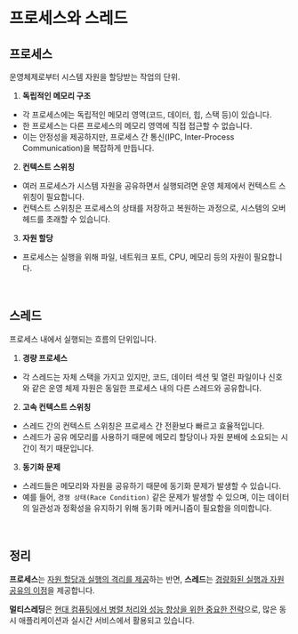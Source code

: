 # 프로세스와 스레드

## 프로세스

운영체제로부터 시스템 자원을 할당받는 작업의 단위.

1. **독립적인 메모리 구조**
  - 각 프로세스에는 독립적인 메모리 영역(코드, 데이터, 힙, 스택 등)이 있습니다.
  - 한 프로세스는 다른 프로세스의 메모리 영역에 직접 접근할 수 없습니다.
  - 이는 안정성을 제공하지만, 프로세스 간 통신(IPC, Inter-Process Communication)을 복잡하게 만듭니다.

2. **컨텍스트 스위칭**
  - 여러 프로세스가 시스템 자원을 공유하면서 실행되려면 운영 체제에서 컨텍스트 스위칭이 필요합니다.
  - 컨텍스트 스위칭은 프로세스의 상태를 저장하고 복원하는 과정으로, 시스템의 오버헤드를 초래할 수 있습니다.

3. **자원 할당**
  - 프로세스는 실행을 위해 파일, 네트워크 포트, CPU, 메모리 등의 자원이 필요합니다.

<br>

## 스레드

프로세스 내에서 실행되는 흐름의 단위입니다.

1. **경량 프로세스**
  - 각 스레드는 자체 스택을 가지고 있지만, 코드, 데이터 섹션 및 열린 파일이나 신호와 같은 운영 체제 자원은 동일한 프로세스 내의 다른 스레드와 공유합니다.

2. **고속 컨텍스트 스위칭**
  - 스레드 간의 컨텍스트 스위칭은 프로세스 간 전환보다 빠르고 효율적입니다.
  - 스레드가 공유 메모리를 사용하기 때문에 메모리 할당이나 자원 분배에 소요되는 시간이 적기 때문입니다.
  
3. **동기화 문제**
  - 스레드들은 메모리와 자원을 공유하기 때문에 동기화 문제가 발생할 수 있습니다.
  - 예를 들어, `경쟁 상태(Race Condition)` 같은 문제가 발생할 수 있으며, 이는 데이터의 일관성과 정확성을 유지하기 위해 동기화 메커니즘이 필요함을 의미합니다.

<br>

## 정리

**프로세스**는 <U>자원 할당과 실행의 격리를 제공</U>하는 반면, **스레드**는 <U>경량화된 실행과 자원 공유의 이점</U>을 제공합니다.

**멀티스레딩**은 <U>현대 컴퓨팅에서 병렬 처리와 성능 향상을 위한 중요한 전략</U>으로, 많은 동시 애플리케이션과 실시간 서비스에서 활용되고 있습니다.